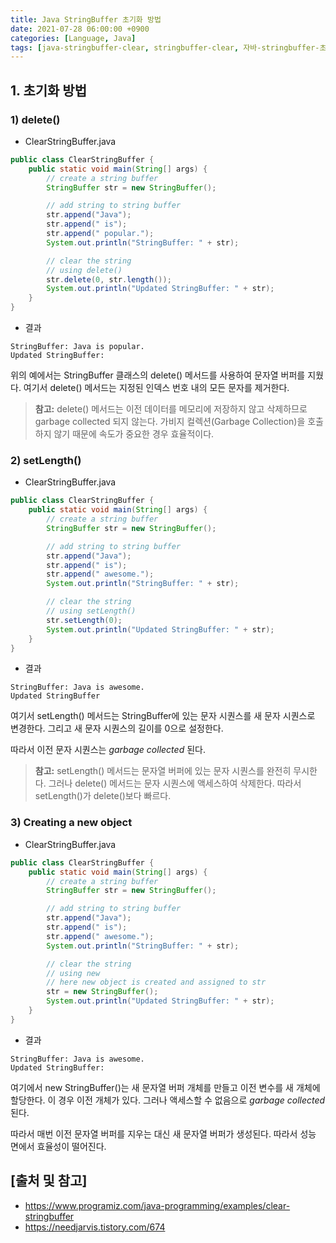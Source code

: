 ```yaml
---
title: Java StringBuffer 초기화 방법
date: 2021-07-28 06:00:00 +0900
categories: [Language, Java]
tags: [java-stringbuffer-clear, stringbuffer-clear, 자바-stringbuffer-초기화, stringbuffer-초기화, stringbuffer-비우기]
---
```


## 1. 초기화 방법

### 1) delete()

* ClearStringBuffer.java

```java
public class ClearStringBuffer {
    public static void main(String[] args) {
        // create a string buffer
        StringBuffer str = new StringBuffer();

        // add string to string buffer
        str.append("Java");
        str.append(" is");
        str.append(" popular.");
        System.out.println("StringBuffer: " + str);

        // clear the string
        // using delete()
        str.delete(0, str.length());
        System.out.println("Updated StringBuffer: " + str);
    }
}
```

* 결과

```text
StringBuffer: Java is popular.
Updated StringBuffer: 
```

위의 예에서는 StringBuffer 클래스의 delete() 메서드를 사용하여 문자열 버퍼를 지웠다. 여기서 delete() 메서드는 지정된 인덱스 번호 내의 모든 문자를 제거한다.

> __참고:__ delete() 메서드는 이전 데이터를 메모리에 저장하지 않고 삭제하므로 garbage collected 되지 않는다. 가비지 컬렉션(Garbage Collection)을 호출하지 않기 때문에 속도가 중요한 경우 효율적이다.

### 2) setLength()

* ClearStringBuffer.java

```java
public class ClearStringBuffer {
    public static void main(String[] args) {
        // create a string buffer
        StringBuffer str = new StringBuffer();

        // add string to string buffer
        str.append("Java");
        str.append(" is");
        str.append(" awesome.");
        System.out.println("StringBuffer: " + str);

        // clear the string
        // using setLength()
        str.setLength(0);
        System.out.println("Updated StringBuffer: " + str);
    }
}
```

* 결과

```text
StringBuffer: Java is awesome.
Updated StringBuffer
```

여기서 setLength() 메서드는 StringBuffer에 있는 문자 시퀀스를 새 문자 시퀀스로 변경한다. 그리고 새 문자 시퀀스의 길이를 0으로 설정한다.

따라서 이전 문자 시퀀스는 *garbage collected* 된다.

> __참고:__ setLength() 메서드는 문자열 버퍼에 있는 문자 시퀀스를 완전히 무시한다. 그러나 delete() 메서드는 문자 시퀀스에 액세스하여 삭제한다. 따라서 setLength()가 delete()보다 빠르다.

### 3) Creating a new object

* ClearStringBuffer.java

```java
public class ClearStringBuffer {
    public static void main(String[] args) {
        // create a string buffer
        StringBuffer str = new StringBuffer();

        // add string to string buffer
        str.append("Java");
        str.append(" is");
        str.append(" awesome.");
        System.out.println("StringBuffer: " + str);

        // clear the string
        // using new
        // here new object is created and assigned to str
        str = new StringBuffer();
        System.out.println("Updated StringBuffer: " + str);
    }
}
```

* 결과

```text
StringBuffer: Java is awesome.
Updated StringBuffer: 
```

여기에서 new StringBuffer()는 새 문자열 버퍼 개체를 만들고 이전 변수를 새 개체에 할당한다. 이 경우 이전 개체가 있다. 그러나 액세스할 수 없음으로 *garbage collected* 된다.

따라서 매번 이전 문자열 버퍼를 지우는 대신 새 문자열 버퍼가 생성된다. 따라서 성능 면에서 효율성이 떨어진다.

## [출처 및 참고]
* <https://www.programiz.com/java-programming/examples/clear-stringbuffer>
* <https://needjarvis.tistory.com/674>
